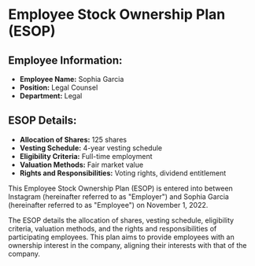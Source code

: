 
# Employee Stock Ownership Plan (ESOP)

## Employee Information:
- **Employee Name:** Sophia Garcia
- **Position:** Legal Counsel
- **Department:** Legal

## ESOP Details:
- **Allocation of Shares:** 125 shares
- **Vesting Schedule:** 4-year vesting schedule
- **Eligibility Criteria:** Full-time employment
- **Valuation Methods:** Fair market value
- **Rights and Responsibilities:** Voting rights, dividend entitlement

This Employee Stock Ownership Plan (ESOP) is entered into between Instagram (hereinafter referred to as "Employer") and Sophia Garcia (hereinafter referred to as "Employee") on November 1, 2022.

The ESOP details the allocation of shares, vesting schedule, eligibility criteria, valuation methods, and the rights and responsibilities of participating employees. This plan aims to provide employees with an ownership interest in the company, aligning their interests with that of the company.
